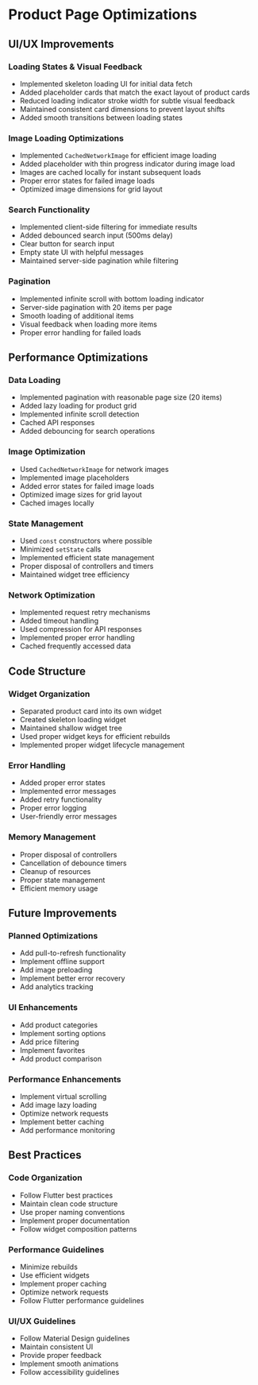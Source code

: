 # Product Page Optimizations

## UI/UX Improvements

### Loading States & Visual Feedback
- Implemented skeleton loading UI for initial data fetch
- Added placeholder cards that match the exact layout of product cards
- Reduced loading indicator stroke width for subtle visual feedback
- Maintained consistent card dimensions to prevent layout shifts
- Added smooth transitions between loading states

### Image Loading Optimizations
- Implemented `CachedNetworkImage` for efficient image loading
- Added placeholder with thin progress indicator during image load
- Images are cached locally for instant subsequent loads
- Proper error states for failed image loads
- Optimized image dimensions for grid layout

### Search Functionality
- Implemented client-side filtering for immediate results
- Added debounced search input (500ms delay)
- Clear button for search input
- Empty state UI with helpful messages
- Maintained server-side pagination while filtering

### Pagination
- Implemented infinite scroll with bottom loading indicator
- Server-side pagination with 20 items per page
- Smooth loading of additional items
- Visual feedback when loading more items
- Proper error handling for failed loads

## Performance Optimizations

### Data Loading
- Implemented pagination with reasonable page size (20 items)
- Added lazy loading for product grid
- Implemented infinite scroll detection
- Cached API responses
- Added debouncing for search operations

### Image Optimization
- Used `CachedNetworkImage` for network images
- Implemented image placeholders
- Added error states for failed image loads
- Optimized image sizes for grid layout
- Cached images locally

### State Management
- Used `const` constructors where possible
- Minimized `setState` calls
- Implemented efficient state management
- Proper disposal of controllers and timers
- Maintained widget tree efficiency

### Network Optimization
- Implemented request retry mechanisms
- Added timeout handling
- Used compression for API responses
- Implemented proper error handling
- Cached frequently accessed data

## Code Structure

### Widget Organization
- Separated product card into its own widget
- Created skeleton loading widget
- Maintained shallow widget tree
- Used proper widget keys for efficient rebuilds
- Implemented proper widget lifecycle management

### Error Handling
- Added proper error states
- Implemented error messages
- Added retry functionality
- Proper error logging
- User-friendly error messages

### Memory Management
- Proper disposal of controllers
- Cancellation of debounce timers
- Cleanup of resources
- Proper state management
- Efficient memory usage

## Future Improvements

### Planned Optimizations
- Add pull-to-refresh functionality
- Implement offline support
- Add image preloading
- Implement better error recovery
- Add analytics tracking

### UI Enhancements
- Add product categories
- Implement sorting options
- Add price filtering
- Implement favorites
- Add product comparison

### Performance Enhancements
- Implement virtual scrolling
- Add image lazy loading
- Optimize network requests
- Implement better caching
- Add performance monitoring

## Best Practices

### Code Organization
- Follow Flutter best practices
- Maintain clean code structure
- Use proper naming conventions
- Implement proper documentation
- Follow widget composition patterns

### Performance Guidelines
- Minimize rebuilds
- Use efficient widgets
- Implement proper caching
- Optimize network requests
- Follow Flutter performance guidelines

### UI/UX Guidelines
- Follow Material Design guidelines
- Maintain consistent UI
- Provide proper feedback
- Implement smooth animations
- Follow accessibility guidelines 
